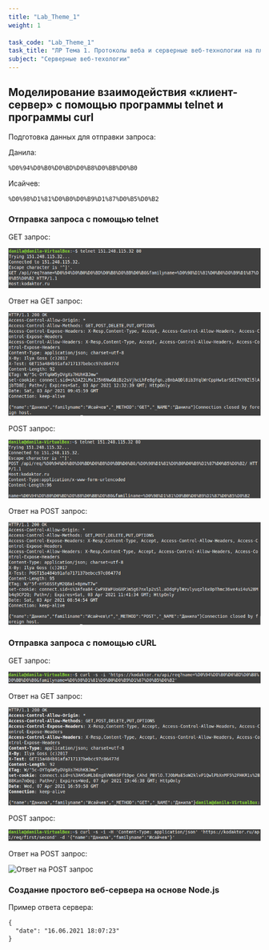 ```yaml
---
title: "Lab_Theme_1"
weight: 1

task_code: "Lab_Theme_1"
task_title: "ЛР Тема 1. Протоколы веба и серверные веб-технологии на платформе Node.js"
subject: "Серверные веб-техологии"
---
```


## Моделирование взаимодействия «клиент-сервер» с помощью программы telnet и программы curl

Подготовка данных для отправки запроса:

Данила: 

```bash
%D0%94%D0%B0%D0%BD%D0%B8%D0%BB%D0%B0
```

Исайчев:

```bash
%D0%98%D1%81%D0%B0%D0%B9%D1%87%D0%B5%D0%B2
```

### Отправка запроса с помощью telnet

GET запрос:

![GET запрос](./lab-1-screenshots/telnet-get-req.png) 

Ответ на GET запрос:

![Ответ на GET запрос](./lab-1-screenshots/telnet-get-res.png) 

POST запрос:

![POST запрос](./lab-1-screenshots/telnet-post-req.png) 

Ответ на POST запрос:

![Ответ на POST запрос](./lab-1-screenshots/telnet-post-res.png)  

### Отправка запроса с помощью cURL

GET запрос:

![GET запрос](./lab-1-screenshots/curl-get-req.png) 

Ответ на GET запрос:

![Ответ на GET запрос](./lab-1-screenshots/curl-get-res.png) 

POST запрос:

![POST запрос](./lab-1-screenshots/curl-post-req.png) 

Ответ на POST запрос:

![Ответ на POST запрос](./lab-1-screenshots/culr-post-res.png)  

### Создание простого веб-сервера на основе Node.js

Пример ответа сервера:

```
{
  "date": "16.06.2021 18:07:23"
}
```
